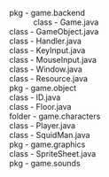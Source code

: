
pkg - game.backend<br />
      &nbsp;&nbsp;&nbsp;&nbsp;&nbsp;&nbsp;&nbsp;&nbsp;&nbsp;&nbsp; class - Game.java<br />
      class - GameObject.java<br />
      class - Handler.java<br />
      class - KeyInput.java<br />
      class - MouseInput.java<br />
      class - Window.java<br />
      class - Resource.java<br />
pkg - game.object<br />
      class - ID.java<br />
      class - Floor.java<br />
      folder - game.characters<br />
               class - Player.java<br />
               class - SquidMan.java<br />
pkg - game.graphics<br />
      class - SpriteSheet.java<br />
pkg - game.sounds<br />

